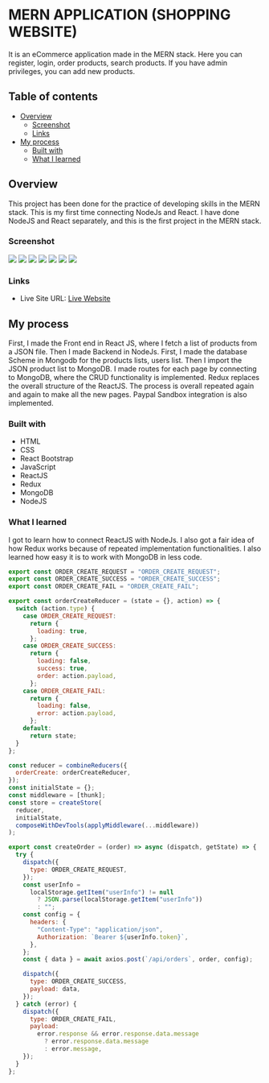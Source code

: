 # MERN APPLICATION (SHOPPING WEBSITE)

It is an eCommerce application made in the MERN stack. Here you can register, login, order products, search products. If you have admin privileges, you can add new products.

## Table of contents

- [Overview](#overview)
  - [Screenshot](#screenshot)
  - [Links](#links)
- [My process](#my-process)
  - [Built with](#built-with)
  - [What I learned](#what-i-learned)


## Overview

This project has been done for the practice of developing skills in the MERN stack. This is my first time connecting NodeJs and React. I have done NodeJS and React separately, and this is the first project in the MERN stack.

### Screenshot

![](images/image1.png)
![](images/image2.png)
![](images/image3.png)
![](images/image4.png)
![](images/image5.png)
![](images/image6.png)
![](images/image7.png)

### Links

- Live Site URL: [Live Website](https://khaidemshopcart.herokuapp.com/)

## My process

First, I made the Front end in React JS, where I fetch a list of products from a JSON file. Then I made Backend in NodeJs. First, I made the database Scheme in Mongodb for the products lists, users list. Then I import the JSON product list to MongoDB. I made routes for each page by connecting to MongoDB, where the CRUD functionality is implemented. Redux replaces the overall structure of the ReactJS. The process is overall repeated again and again to make all the new pages. Paypal Sandbox integration is also implemented.

### Built with

- HTML
- CSS
- React Bootstrap
- JavaScript
- ReactJS
- Redux
- MongoDB
- NodeJS

### What I learned

I got to learn how to connect ReactJS with NodeJs. I also got a fair idea of how Redux works because of repeated implementation functionalities. I also learned how easy it is to work with MongoDB in less code.

```js
export const ORDER_CREATE_REQUEST = "ORDER_CREATE_REQUEST";
export const ORDER_CREATE_SUCCESS = "ORDER_CREATE_SUCCESS";
export const ORDER_CREATE_FAIL = "ORDER_CREATE_FAIL";

export const orderCreateReducer = (state = {}, action) => {
  switch (action.type) {
    case ORDER_CREATE_REQUEST:
      return {
        loading: true,
      };
    case ORDER_CREATE_SUCCESS:
      return {
        loading: false,
        success: true,
        order: action.payload,
      };
    case ORDER_CREATE_FAIL:
      return {
        loading: false,
        error: action.payload,
      };
    default:
      return state;
  }
};

const reducer = combineReducers({
  orderCreate: orderCreateReducer,
});
const initialState = {};
const middleware = [thunk];
const store = createStore(
  reducer,
  initialState,
  composeWithDevTools(applyMiddleware(...middleware))
);

export const createOrder = (order) => async (dispatch, getState) => {
  try {
    dispatch({
      type: ORDER_CREATE_REQUEST,
    });
    const userInfo =
      localStorage.getItem("userInfo") != null
        ? JSON.parse(localStorage.getItem("userInfo"))
        : "";
    const config = {
      headers: {
        "Content-Type": "application/json",
        Authorization: `Bearer ${userInfo.token}`,
      },
    };
    const { data } = await axios.post(`/api/orders`, order, config);

    dispatch({
      type: ORDER_CREATE_SUCCESS,
      payload: data,
    });
  } catch (error) {
    dispatch({
      type: ORDER_CREATE_FAIL,
      payload:
        error.response && error.response.data.message
          ? error.response.data.message
          : error.message,
    });
  }
};
```

